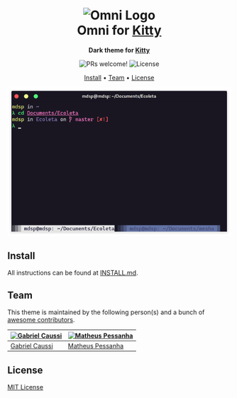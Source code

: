 <h1 align="center">
  <br>
  <img src="https://storage.googleapis.com/golden-wind/github/omni/omni.png" alt="Omni Logo" width="100">
  <br>
  Omni for <a href="https://sw.kovidgoyal.net/kitty/">Kitty</a>
  <br>
</h1>

<p align="center">
  <strong>Dark theme for <a href="https://sw.kovidgoyal.net/kitty/">Kitty</a></strong>
</p>

<p align="center">
  <img src="https://img.shields.io/badge/PRs-welcome-%235FCC6F.svg" alt="PRs welcome!" />

  <img alt="License" src="https://img.shields.io/badge/license-MIT-%235FCC6F">
</p>

<p align="center">
  <a href="#install">Install</a> •
  <a href="#team">Team</a> •
  <a href="#license">License</a>
</p>

<p align="center">
  <img alt="Omni screnshoot for kitty" src="./screenshot.png">
</p>

## Install

All instructions can be found at [INSTALL.md](./INSTALL.md).

## Team

This theme is maintained by the following person(s) and a bunch of [awesome contributors](https://github.com/getomni/kitty/graphs/contributors).

| [![Gabriel Caussi](https://github.com/gabrielcaussi.png?size=100)](https://github.com/gabrielcaussi) | [![Matheus Pessanha](https://github.com/Mdsp9070.png?size=100)](https://github.com/Mdsp9070) |
| ---------------------------------------------------------------------------------------------------- | -------------------------------------------------------------------------------------------- |
| [Gabriel Caussi](https://github.com/gabrielcaussi)                                                   | [Matheus Pessanha](https://github.com/Mdsp9070)                                              |

## License

[MIT License](./LICENSE.md)
